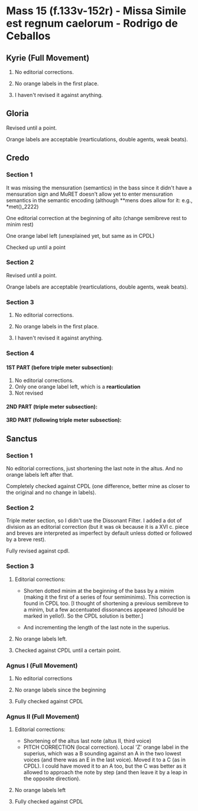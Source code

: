 # Mass 15 (f.133v-152r) - Missa Simile est regnum caelorum - Rodrigo de Ceballos



## Kyrie (Full Movement)

1. No editorial corrections.

2. No orange labels in the first place.

3. I haven't revised it against anything.



## Gloria

Revised until a point.

Orange labels are acceptable (rearticulations, double agents, weak beats).



## Credo

### Section 1

It was missing the mensuration (semantics) in the bass since it didn't have a mensuration sign and MuRET doesn't allow yet to enter mensuration semantics in the semantic encoding (although \*\*mens does allow for it: e.g., \*met()\_2222)

One editorial correction at the beginning of alto (change semibreve rest to minim rest)

One orange label left (unexplained yet, but same as in CPDL)

Checked up until a point


### Section 2

Revised until a point.

Orange labels are acceptable (rearticulations, double agents, weak beats).


### Section 3

1. No editorial corrections.

2. No orange labels in the first place.

3. I haven't revised it against anything.


### Section 4

#### 1ST PART (before triple meter subsection):

1. No editorial corrections.
2. Only one orange label left, which is a **rearticulation**
3. Not revised

#### 2ND PART (triple meter subsection):


#### 3RD PART (following triple meter subsection):





## Sanctus

### Section 1

No editorial corrections, just shortening the last note in the altus. And no orange labels left after that.

Completely checked against CPDL (one difference, better mine as closer to the original and no change in labels).


### Section 2

Triple meter section, so I didn't use the Dissonant Filter. I added a dot of division as an editorial correction (but it was ok because it is a XVI c. piece and breves are interpreted as imperfect by default unless dotted or followed by a breve rest).

Fully revised against cpdl.


### Section 3

1. Editorial corrections:

    - Shorten dotted minim at the beginning of the bass by a minim (making it the first of a series of four semiminims). This correction is found in CPDL too. [I thought of shortening a previous semibreve to a minim, but a few accentuated dissonances appeared (should be marked in yello!). So the CPDL solution is better.]

    - And incrementing the length of the last note in the superius.

2. No orange labels left.

3. Checked against CPDL until a certain point.



### Agnus I (Full Movement)

1. No editorial corrections

2. No orange labels since the beginning

3. Fully checked against CPDL



### Agnus II (Full Movement)

1. Editorial corrections:
    - Shortening of the altus last note (altus II, third voice)
    - PITCH CORRECTION (local correction). Local 'Z' orange label in the superius, which was a B sounding against an A in the two lowest voices (and there was an E in the last voice). Moved it to a C (as in CPDL). I could have moved it to an A too, but the C was better as it allowed to approach the note by step (and then leave it by a leap in the opposite direction). 

2. No orange labels left

3. Fully checked against CPDL